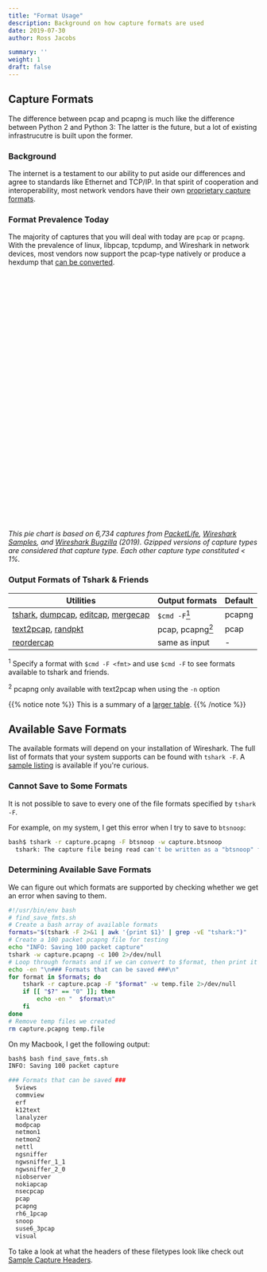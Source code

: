 ```yaml
---
title: "Format Usage"
description: Background on how capture formats are used
date: 2019-07-30
author: Ross Jacobs

summary: ''
weight: 1
draft: false
---
```


## Capture Formats

The difference between pcap and pcapng is much like the difference between Python 2 and Python 3: The latter is the future, but a lot of existing infrastrucutre is built upon the former.

### Background

The internet is a testament to our ability to put aside our differences and agree to standards like Ethernet and TCP/IP. In that spirit of cooperation and interoperability, most network vendors have their own [proprietary capture formats](https://xkcd.com/927/).

### Format Prevalence Today

The majority of captures that you will deal with today are `pcap` or `pcapng`. With the prevalence of linux, libpcap, tcpdump, and Wireshark in network devices, most vendors now support the pcap-type natively or produce a hexdump that [can be converted](/edit/text2pcap).

<div id="piechart" style="width: 900px; height: 500px;"></div>

_This pie chart is based on 6,734 captures from [PacketLife](http://packetlife.net/captures), [Wireshark Samples](https://wiki.wireshark.org/SampleCaptures), and [Wireshark Bugzilla](https://bugs.wireshark.org/bugzilla/) (2019). Gzipped versions of capture types are considered that capture type. Each other capture type constituted < 1%._

### Output Formats of Tshark & Friends

| Utilities                                                                                                    | Output formats                                 | Default |
| ----------------------------------                                                                           | ---------------------------------------------  | ------- |
| [tshark](/capture/tshark), [dumpcap](/capture/dumpcap), [editcap](/edit/editcap), [mergecap](/edit/mergecap) | `$cmd -F`<a href="#utils1"><sup>1</sup></a>    | pcapng  |
| [text2pcap](/edit/text2pcap), [randpkt](/generation/randpkt/)                                                | pcap, pcapng<a href="#utils2"><sup>2</sup></a> | pcap    |
| [reordercap](/edit/reordercap)                                                                               | same as input                                  | -       |

<sup id="utils1">1</sup> Specify a format with `$cmd -F <fmt>` and use `$cmd -F`
to see formats available to tshark and friends. 

<sup id="utils2">2</sup> pcapng only available with text2pcap when using the `-n` option

{{% notice note %}}
This is a summary of a [larger table](/capture/sources/pipe/#piping-with-shark).
{{% /notice %}}

## Available Save Formats

The available formats will depend on your installation of Wireshark. The full list of formats that your system supports can be found with `tshark -F`. A [sample listing](/capture/sources/sample_interfaces#sample-capture-file-types) is available if you're curious.

### Cannot Save to Some Formats

It is not possible to save to every one of the file formats specified by `tshark -F`.

For example, on my system, I get this error when I try to save to `btsnoop`:

```bash
bash$ tshark -r capture.pcapng -F btsnoop -w capture.btsnoop
  tshark: The capture file being read can't be written as a "btsnoop" file.
```

### Determining Available Save Formats

We can figure out which formats are supported by checking whether we get an error when saving to them.

```bash
#!/usr/bin/env bash
# find_save_fmts.sh
# Create a bash array of available formats
formats="$(tshark -F 2>&1 | awk '{print $1}' | grep -vE "tshark:")"
# Create a 100 packet pcapng file for testing
echo "INFO: Saving 100 packet capture"
tshark -w capture.pcapng -c 100 2>/dev/null
# Loop through formats and if we can convert to $format, then print it
echo -en "\n### Formats that can be saved ###\n"
for format in $formats; do
    tshark -r capture.pcap -F "$format" -w temp.file 2>/dev/null
    if [[ "$?" == "0" ]]; then
        echo -en "  $format\n"
    fi
done
# Remove temp files we created
rm capture.pcapng temp.file
```

On my Macbook, I get the following output:

```bash
bash$ bash find_save_fmts.sh
INFO: Saving 100 packet capture

### Formats that can be saved ###
  5views
  commview
  erf
  k12text
  lanalyzer
  modpcap
  netmon1
  netmon2
  nettl
  ngsniffer
  ngwsniffer_1_1
  ngwsniffer_2_0
  niobserver
  nokiapcap
  nsecpcap
  pcap
  pcapng
  rh6_1pcap
  snoop
  suse6_3pcap
  visual
```

To take a look at what the headers of these filetypes look like check out [Sample Capture Headers](/formats/sample_headers/).
